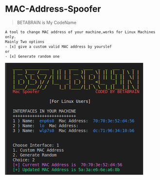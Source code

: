 # MAC-Address-Spoofer
>BETABRAIN is My CodeName
```
A tool to change MAC address of your machine,works for Linux Machines only.
Mainly Two options 
- [x] give a custom valid MAC address by yourslef
or 
- [x] Generate random one

```
![MACSpoofer](macspoofer.png)

